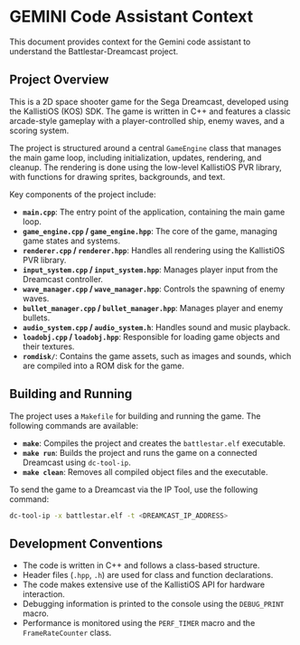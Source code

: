 # GEMINI Code Assistant Context

This document provides context for the Gemini code assistant to understand the Battlestar-Dreamcast project.

## Project Overview

This is a 2D space shooter game for the Sega Dreamcast, developed using the KallistiOS (KOS) SDK. The game is written in C++ and features a classic arcade-style gameplay with a player-controlled ship, enemy waves, and a scoring system.

The project is structured around a central `GameEngine` class that manages the main game loop, including initialization, updates, rendering, and cleanup. The rendering is done using the low-level KallistiOS PVR library, with functions for drawing sprites, backgrounds, and text.

Key components of the project include:

*   **`main.cpp`**: The entry point of the application, containing the main game loop.
*   **`game_engine.cpp` / `game_engine.hpp`**: The core of the game, managing game states and systems.
*   **`renderer.cpp` / `renderer.hpp`**: Handles all rendering using the KallistiOS PVR library.
*   **`input_system.cpp` / `input_system.hpp`**: Manages player input from the Dreamcast controller.
*   **`wave_manager.cpp` / `wave_manager.hpp`**: Controls the spawning of enemy waves.
*   **`bullet_manager.cpp` / `bullet_manager.hpp`**: Manages player and enemy bullets.
*   **`audio_system.cpp` / `audio_system.h`**: Handles sound and music playback.
*   **`loadobj.cpp` / `loadobj.hpp`**: Responsible for loading game objects and their textures.
*   **`romdisk/`**: Contains the game assets, such as images and sounds, which are compiled into a ROM disk for the game.

## Building and Running

The project uses a `Makefile` for building and running the game. The following commands are available:

*   **`make`**: Compiles the project and creates the `battlestar.elf` executable.
*   **`make run`**: Builds the project and runs the game on a connected Dreamcast using `dc-tool-ip`.
*   **`make clean`**: Removes all compiled object files and the executable.

To send the game to a Dreamcast via the IP Tool, use the following command:

```bash
dc-tool-ip -x battlestar.elf -t <DREAMCAST_IP_ADDRESS>
```

## Development Conventions

*   The code is written in C++ and follows a class-based structure.
*   Header files (`.hpp`, `.h`) are used for class and function declarations.
*   The code makes extensive use of the KallistiOS API for hardware interaction.
*   Debugging information is printed to the console using the `DEBUG_PRINT` macro.
*   Performance is monitored using the `PERF_TIMER` macro and the `FrameRateCounter` class.
